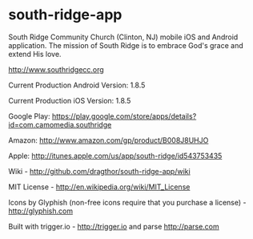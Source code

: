 south-ridge-app
=================

South Ridge Community Church (Clinton, NJ) mobile iOS and Android application.  The mission of South Ridge is to embrace God's grace and extend His love.

http://www.southridgecc.org


Current Production Android Version: 1.8.5

Current Production iOS Version: 1.8.5

Google Play:  https://play.google.com/store/apps/details?id=com.camomedia.southridge

Amazon: http://www.amazon.com/gp/product/B008J8UHJO

Apple: http://itunes.apple.com/us/app/south-ridge/id543753435


Wiki - http://github.com/dragthor/south-ridge-app/wiki

MIT License - http://en.wikipedia.org/wiki/MIT_License

Icons by Glyphish (non-free icons require that you purchase a license) - http://glyphish.com

Built with trigger.io - http://trigger.io and parse http://parse.com
